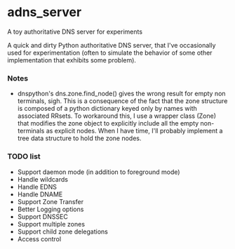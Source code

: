# adns_server
A toy authoritative DNS server for experiments

A quick and dirty Python authoritative DNS server, that I've
occasionally used for experimentation (often to simulate the
behavior of some other implementation that exhibits some problem).

### Notes

* dnspython's dns.zone.find_node() gives the wrong result for empty non
  terminals, sigh. This is a consequence of the fact that the zone structure
  is composed of a python dictionary keyed only by names with associated RRsets.
  To workaround this, I use a wrapper class (Zone) that modifies the zone
  object to explicitly include all the empty non-terminals as explicit nodes.
  When I have time, I'll probably implement a tree data structure to hold
  the zone nodes.

### TODO list

* Support daemon mode (in addition to foreground mode)
* Handle wildcards
* Handle EDNS
* Handle DNAME
* Support Zone Transfer
* Better Logging options
* Support DNSSEC
* Support multiple zones
* Support child zone delegations
* Access control
